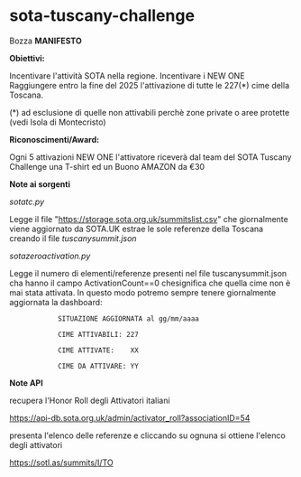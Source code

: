 # sota-tuscany-challenge


Bozza **MANIFESTO** 

**Obiettivi:**

Incentivare l'attività SOTA nella regione.
Incentivare i NEW ONE
Raggiungere entro la fine del 2025 l'attivazione di tutte le 227(*) cime della Toscana.

(*) ad esclusione di quelle non attivabili perchè zone private o aree protette (vedi Isola di Montecristo)

**Riconoscimenti/Award:**

Ogni 5 attivazioni NEW ONE l'attivatore riceverà dal team del SOTA Tuscany Challenge una T-shirt ed un Buono AMAZON da €30





**Note ai sorgenti**

*sotatc.py*  

Legge il file "https://storage.sota.org.uk/summitslist.csv" che giornalmente viene aggiornato da SOTA.UK estrae le sole referenze della Toscana creando il file *tuscanysummit.json*

*sotazeroactivation.py*

Legge il numero di elementi/referenze presenti nel file tuscanysummit.json cha hanno il campo ActivationCount==0 chesignifica che quella cime non è mai stata attivata.
            In questo modo potremo sempre tenere giornalmente aggiornata la dashboard: 
             
                SITUAZIONE AGGIORNATA al gg/mm/aaaa
                
                CIME ATTIVABILI: 227
                
                CIME ATTIVATE:    XX
                
                CIME DA ATTIVARE: YY


**Note API**

recupera l'Honor Roll degli Attivatori italiani


https://api-db.sota.org.uk/admin/activator_roll?associationID=54

presenta l'elenco delle referenze e cliccando su ognuna si ottiene l'elenco degli attivatori

  https://sotl.as/summits/I/TO
 


